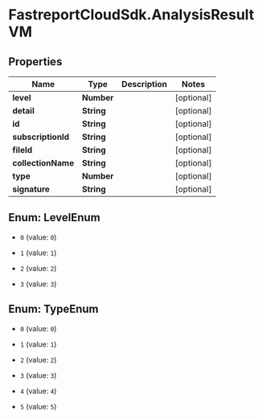 # FastreportCloudSdk.AnalysisResultVM

## Properties

Name | Type | Description | Notes
------------ | ------------- | ------------- | -------------
**level** | **Number** |  | [optional] 
**detail** | **String** |  | [optional] 
**id** | **String** |  | [optional] 
**subscriptionId** | **String** |  | [optional] 
**fileId** | **String** |  | [optional] 
**collectionName** | **String** |  | [optional] 
**type** | **Number** |  | [optional] 
**signature** | **String** |  | [optional] 



## Enum: LevelEnum


* `0` (value: `0`)

* `1` (value: `1`)

* `2` (value: `2`)

* `3` (value: `3`)





## Enum: TypeEnum


* `0` (value: `0`)

* `1` (value: `1`)

* `2` (value: `2`)

* `3` (value: `3`)

* `4` (value: `4`)

* `5` (value: `5`)




